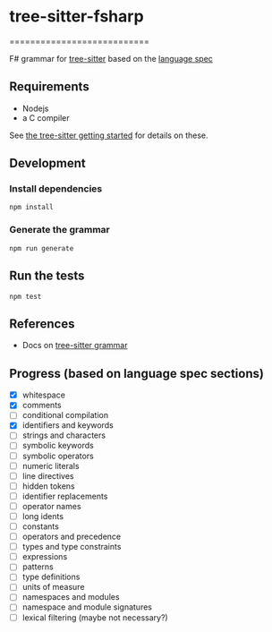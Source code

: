 # tree-sitter-fsharp
===========================

F# grammar for [tree-sitter](https://github.com/tree-sitter/tree-sitter) based on the [language spec](https://fsharp.org/specs/language-spec/4.1/FSharpSpec-4.1-latest.pdf)

## Requirements

* Nodejs
* a C compiler

See [the tree-sitter getting started](https://tree-sitter.github.io/tree-sitter/creating-parsers#getting-started) for details on these.

## Development

### Install dependencies

`npm install`

### Generate the grammar

`npm run generate`

## Run the tests

`npm test`

## References

* Docs on [tree-sitter grammar](https://tree-sitter.github.io/tree-sitter/creating-parsers#writing-the-grammar)

## Progress (based on language spec sections)

- [x] whitespace
- [x] comments
- [ ] conditional compilation
- [x] identifiers and keywords
- [ ] strings and characters
- [ ] symbolic keywords
- [ ] symbolic operators
- [ ] numeric literals
- [ ] line directives
- [ ] hidden tokens
- [ ] identifier replacements
- [ ] operator names
- [ ] long idents
- [ ] constants
- [ ] operators and precedence
- [ ] types and type constraints
- [ ] expressions
- [ ] patterns
- [ ] type definitions
- [ ] units of measure
- [ ] namespaces and modules
- [ ] namespace and module signatures
- [ ] lexical filtering (maybe not necessary?)